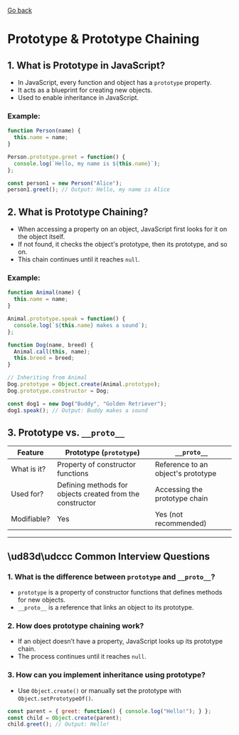 [Go back](../Index.md)

# Prototype & Prototype Chaining

## 1. What is Prototype in JavaScript?
- In JavaScript, every function and object has a `prototype` property.
- It acts as a blueprint for creating new objects.
- Used to enable inheritance in JavaScript.

### Example:
```js
function Person(name) {
  this.name = name;
}

Person.prototype.greet = function() {
  console.log(`Hello, my name is ${this.name}`);
};

const person1 = new Person("Alice");
person1.greet(); // Output: Hello, my name is Alice
```

## 2. What is Prototype Chaining?
- When accessing a property on an object, JavaScript first looks for it on the object itself.
- If not found, it checks the object's prototype, then its prototype, and so on.
- This chain continues until it reaches `null`.

### Example:
```js
function Animal(name) {
  this.name = name;
}

Animal.prototype.speak = function() {
  console.log(`${this.name} makes a sound`);
};

function Dog(name, breed) {
  Animal.call(this, name);
  this.breed = breed;
}

// Inheriting from Animal
Dog.prototype = Object.create(Animal.prototype);
Dog.prototype.constructor = Dog;

const dog1 = new Dog("Buddy", "Golden Retriever");
dog1.speak(); // Output: Buddy makes a sound
```

## 3. Prototype vs. `__proto__`
| Feature | Prototype (`prototype`) | `__proto__` |
|---------|----------------|------------|
| What is it? | Property of constructor functions | Reference to an object's prototype |
| Used for? | Defining methods for objects created from the constructor | Accessing the prototype chain |
| Modifiable? | Yes | Yes (not recommended) |

---

## \ud83d\udccc **Common Interview Questions**
### 1. What is the difference between `prototype` and `__proto__`?
- `prototype` is a property of constructor functions that defines methods for new objects.
- `__proto__` is a reference that links an object to its prototype.

### 2. How does prototype chaining work?
- If an object doesn’t have a property, JavaScript looks up its prototype chain.
- The process continues until it reaches `null`.

### 3. How can you implement inheritance using prototype?
- Use `Object.create()` or manually set the prototype with `Object.setPrototypeOf()`.

```js
const parent = { greet: function() { console.log("Hello!"); } };
const child = Object.create(parent);
child.greet(); // Output: Hello!
```

